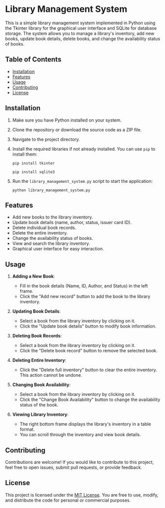 # Library Management System

This is a simple library management system implemented in Python using the Tkinter library for the graphical user interface and SQLite for database storage. The system allows you to manage a library's inventory, add new books, update book details, delete books, and change the availability status of books.

## Table of Contents

- [Installation](#installation)
- [Features](#features)
- [Usage](#usage)
- [Contributing](#contributing)
- [License](#license)

## Installation

1. Make sure you have Python installed on your system.

2. Clone the repository or download the source code as a ZIP file.

3. Navigate to the project directory.

4. Install the required libraries if not already installed. You can use `pip` to install them:

   ```shell
   pip install tkinter
   
   pip install sqlite3
   ```

5. Run the `library_management_system.py` script to start the application:

   ```shell
   python library_management_system.py
   ```

## Features

- Add new books to the library inventory.
- Update book details (name, author, status, issuer card ID).
- Delete individual book records.
- Delete the entire inventory.
- Change the availability status of books.
- View and search the library inventory.
- Graphical user interface for easy interaction.

## Usage

1. **Adding a New Book**: 
   - Fill in the book details (Name, ID, Author, and Status) in the left frame.
   - Click the "Add new record" button to add the book to the library inventory.

2. **Updating Book Details**:
   - Select a book from the library inventory by clicking on it.
   - Click the "Update book details" button to modify book information.

3. **Deleting Book Records**:
   - Select a book from the library inventory by clicking on it.
   - Click the "Delete book record" button to remove the selected book.

4. **Deleting Entire Inventory**:
   - Click the "Delete full inventory" button to clear the entire inventory. This action cannot be undone.

5. **Changing Book Availability**:
   - Select a book from the library inventory by clicking on it.
   - Click the "Change Book Availability" button to change the availability status of the book.

6. **Viewing Library Inventory**:
   - The right bottom frame displays the library's inventory in a table format.
   - You can scroll through the inventory and view book details.

## Contributing

Contributions are welcome! If you would like to contribute to this project, feel free to open issues, submit pull requests, or provide feedback.

## License

This project is licensed under the [MIT License](LICENSE). You are free to use, modify, and distribute the code for personal or commercial purposes.
